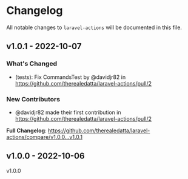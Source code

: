 # Changelog

All notable changes to `laravel-actions` will be documented in this file.

## v1.0.1 - 2022-10-07

### What's Changed

- (tests): Fix CommandsTest by @davidjr82 in https://github.com/therealedatta/laravel-actions/pull/2

### New Contributors

- @davidjr82 made their first contribution in https://github.com/therealedatta/laravel-actions/pull/2

**Full Changelog**: https://github.com/therealedatta/laravel-actions/compare/v1.0.0...v1.0.1

## v1.0.0 - 2022-10-06

v1.0.0
